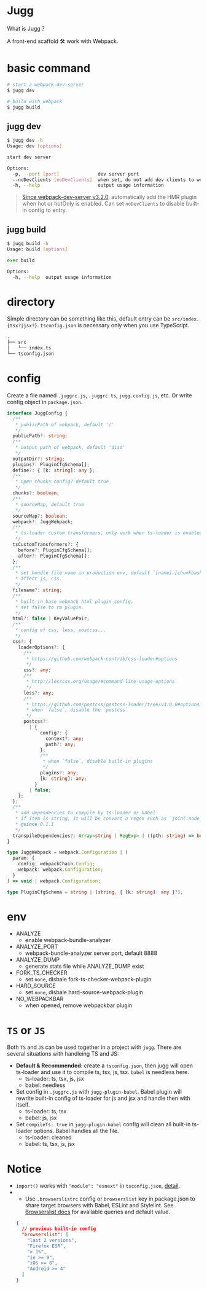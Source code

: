 # Jugg

What is Jugg？

A front-end scaffold 🛠️ work with Webpack.

# basic command

```bash
# start a webpack-dev-server
$ jugg dev

# build with webpack
$ jugg build
```

## jugg dev

```bash
$ jugg dev -h
Usage: dev [options]

start dev server

Options:
  -p, --port [port]              dev server port
  --noDevClients [noDevClients]  when set, do not add dev clients to webpack entry  (default: false)
  -h, --help                     output usage information

```

> [Since webpack-dev-server v3.2.0](https://github.com/webpack/webpack-dev-server/releases/tag/v3.2.0), automatically add the HMR plugin when hot or hotOnly is enabled. Can set `noDevClients` to disable built-in config to entry.

## jugg build

```bash
$ jugg build -h
Usage: build [options]

exec build

Options:
  -h, --help  output usage information
```

# directory

Simple directory can be something like this, default entry can be `src/index.{tsx?|jsx?}`. `tsconfig.json` is necessary only when you use TypeScript.

```bash
.
├── src
│   └── index.ts
└── tsconfig.json

```

# config

Create a file named `.juggrc.js`, `.juggrc.ts`, `jugg.config.js`, etc. Or write config object in `package.json`.

```ts
interface JuggConfig {
  /**
   * publicPath of webpack, default '/'
   */
  publicPath?: string;
  /**
   * output path of webpack, default 'dist'
   */
  outputDir?: string;
  plugins?: PluginCfgSchema[];
  define?: { [k: string]: any };
  /**
   * open chunks config? default true
   */
  chunks?: boolean;
  /**
   * sourceMap, default true
   */
  sourceMap?: boolean;
  webpack?: JuggWebpack;
  /**
   * ts-loader custom transformers, only work when ts-loader is enabled
   */
  tsCustomTransformers?: {
    before?: PluginCfgSchema[];
    after?: PluginCfgSchema[];
  };
  /**
   * set bundle file name in production env, default `[name].[chunkhash]`.
   * affect js, css.
   */
  filename?: string;
  /**
   * built-in base webpack html plugin config.
   * set false to rm plugin.
   */
  html?: false | KeyValuePair;
  /**
   * config of css, less, postcss...
   */
  css?: {
    loaderOptions?: {
      /**
       * https://github.com/webpack-contrib/css-loader#options
       */
      css?: any;
      /**
       * http://lesscss.org/usage/#command-line-usage-options
       */
      less?: any;
      /**
       * https://github.com/postcss/postcss-loader/tree/v3.0.0#options
       * when `false`, disable the `postcss`
       */
      postcss?:
        | {
            config?: {
              context?: any;
              path?: any;
            };
            /**
             * when `false`, disable built-in plugins
             */
            plugins?: any;
            [k: string]: any;
          }
        | false;
    };
  };
  /**
   * add dependencies to compile by ts-loader or babel
   * if item is string, it will be convert a regex such as `join('node_modules', item, '/')`
   * @since 0.1.1
   */
  transpileDependencies?: Array<string | RegExp> | ((pth: string) => boolean);
}

type JuggWebpack = webpack.Configuration | (
  param: {
    config: webpackChain.Config;
    webpack: webpack.Configuration;
  }
) => void | webpack.Configuration;

type PluginCfgSchema = string | [string, { [k: string]: any }?];
```

# env

- ANALYZE
  - enable webpack-bundle-analyzer
- ANALYZE_PORT
  - webpack-bundle-analyzer server port, default 8888
- ANALYZE_DUMP
  - generate stats file while ANALYZE_DUMP exist
- FORK_TS_CHECKER
  - set `none`, disbale fork-ts-checker-webpack-plugin
- HARD_SOURCE
  - set `none`, disbale hard-source-webpack-plugin
- NO_WEBPACKBAR
  - when opened, remove webpackbar plugin

# `TS` or `JS`

Both `TS` and `JS` can be used together in a project with `jugg`. There are several situations with handleing TS and JS:

- **Default & Recommended**: create a `tsconfig.json`, then jugg will open ts-loader and use it to compile ts, tsx, js, tsx. `babel` is needless here.
  - ts-loader: ts, tsx, js, jsx
  - babel: needless
- Set config in `.juggrc.js` with `jugg-plugin-babel`. Babel plugin will rewrite built-in config of ts-loader for js and jsx and handle then with itself.
  - ts-loader: ts, tsx
  - babel: js, jsx
- Set `compileTs: true` in `jugg-plugin-babel` config will clean all built-in ts-loader options. Babel handles all the file.
  - ts-loader: cleaned
  - babel: ts, tsx, js, jsx

# Notice

- `import()` works with `"module": "esnext"` in `tsconfig.json`, [detail](https://github.com/webpack/webpack/issues/5703#issuecomment-357512412).
- - Use `.browserslistrc` config or `browserslist` key in package.json to share target browsers with Babel, ESLint and Stylelint. See [Browserslist docs](https://github.com/browserslist/browserslist#queries) for available queries and default value.
  ```json
  {
    // previous built-in config
    "browserslist": [
      "last 2 versions",
      "Firefox ESR",
      "> 1%",
      "ie >= 9",
      "iOS >= 8",
      "Android >= 4"
    ]
  }
  ```

